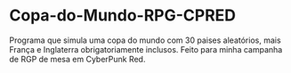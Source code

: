 # Copa-do-Mundo-RPG-CPRED

Programa que simula uma copa do mundo com 30 paises aleatórios, mais França e Inglaterra obrigatoriamente inclusos.
Feito para minha campanha de RGP de mesa em CyberPunk Red.
